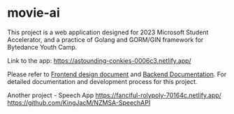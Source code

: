 # movie-ai
 
This project is a web application designed for 2023 Microsoft Student Accelerator, and a practice of Golang and GORM/GIN framework for Bytedance Youth Camp. 

Link to the app: https://astounding-conkies-0006c3.netlify.app/

Please refer to [Frontend design document](/Development_handbook/Frontend_design_document.md) and [Backend Documentation](/Development_handbook/Backend_Documentation.md). For detailed documentation and development process for this project. 


Another project - Speech App
https://fanciful-rolypoly-70164c.netlify.app/
https://github.com/KingJacM/NZMSA-SpeechAPI

